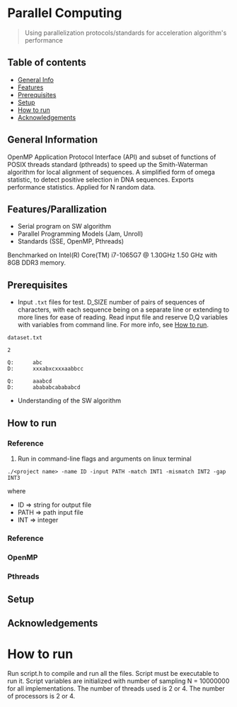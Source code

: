 # Parallel Computing
>  Using parallelization protocols/standards for acceleration algorithm's performance



## Table of contents
* [General Info](#general-information)
* [Features](#Features)
* [Prerequisites](#prerequisites)
* [Setup](#setup)
* [How to run](#how-to-run)
* [Acknowledgements](#acknowledgements)


## General Information
OpenMP Application Protocol Interface (API) and subset of functions of POSIX threads standard (pthreads) to speed up the Smith-Waterman algorithm for local
alignment of sequences. A simplified form of omega statistic, to detect positive selection in DNA sequences. Exports performance statistics. 
Applied for N random data.
 

## Features/Parallization
* Serial program on SW algorithm
* Parallel	Programming	Models (Jam, Unroll)
* Standards (SSE, OpenMP, Pthreads)

Benchmarked on Intel(R) Core(TM) i7-1065G7 @ 1.30GHz 1.50 GHz with 8GB DDR3 memory.

## Prerequisites 
* Input `.txt` files for test. D_SIZE number of pairs of sequences
of characters, with each sequence being on a separate line or extending to
more lines for ease of reading. Read input file and reserve D,Q variables with variables from command line. For more info, see [How to run](#how-to-run).

`dataset.txt`
```
2

Q:      abc
D:      xxxabxcxxxaabbcc

Q:      aaabcd
D:      abababcabababcd
```

* Understanding of the SW algorithm

## How to run
### Reference
1. Run in command-line flags and arguments on linux terminal
```
./<project name> -name ID -input PATH -match INT1 -mismatch INT2 -gap INT3
```
where 
* ID => string for output file
* PATH => path input file
* INT => integer



### Reference

### OpenMP

### Pthreads

## Setup


## Acknowledgements
[^1]: https://cs.stanford.edu/people/eroberts/courses/soco/projects/computers-and-the-hgp/smith_waterman.html
[^2]: https://en.wikipedia.org/wiki/Smith-Waterman_algorithm
[^3]: https://en.wikipedia.org/wiki/Smith-Waterman_algorithm#Linear
[^4]: https://computing.llnl.gov/tutorials/openMP/
[^5]: http://www.openmp.org
[^6]: https://computing.llnl.gov/tutorials/pthreads/
[^7]: http://www.cs.cmu.edu/afs/cs/academic/class/15492-f07/www/pthreads.html
[^8]: https://www.ibm.com/developerworks/library/l-posix1/




# How to run
Run script.h to compile and run all the files. Script must be executable to run it. Script  variables are initialized with number of sampling N = 10000000 for all implementations. The number of threads used is 2 or 4. The number of processors is 2 or 4.
